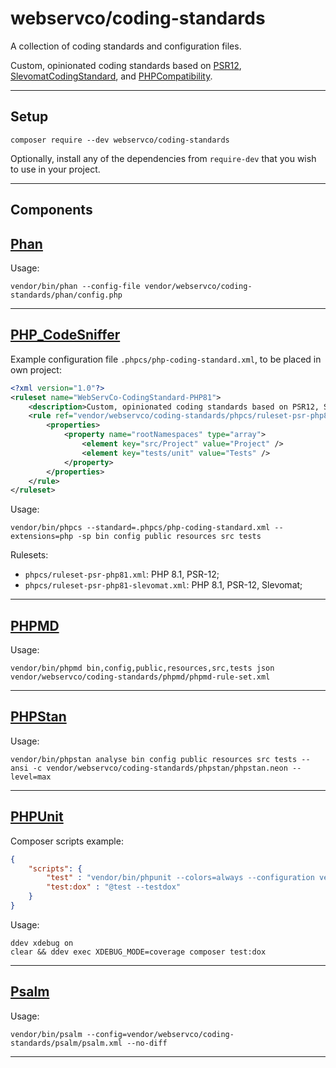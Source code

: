 # webservco/coding-standards

A collection of coding standards and configuration files.

Custom, opinionated coding standards based on [PSR12](https://www.php-fig.org/psr/psr-12/), [SlevomatCodingStandard](https://github.com/slevomat/coding-standard), and [PHPCompatibility](https://github.com/PHPCompatibility/PHPCompatibility).

---

## Setup

```shell
composer require --dev webservco/coding-standards
```

Optionally, install any of the dependencies from `require-dev` that you wish to use in your project.

---

## Components

## [Phan](https://github.com/phan/phan)

Usage:

```shell
vendor/bin/phan --config-file vendor/webservco/coding-standards/phan/config.php
```

---

## [PHP_CodeSniffer](https://github.com/squizlabs/PHP_CodeSniffer)

Example configuration file `.phpcs/php-coding-standard.xml`, to be placed in own project:

```xml
<?xml version="1.0"?>
<ruleset name="WebServCo-CodingStandard-PHP81">
	<description>Custom, opinionated coding standards based on PSR12, SlevomatCodingStandard, and PHPCompatibility.</description>
    <rule ref="vendor/webservco/coding-standards/phpcs/ruleset-psr-php81-slevomat.xml">
        <properties>
			<property name="rootNamespaces" type="array">
				<element key="src/Project" value="Project" />
                <element key="tests/unit" value="Tests" />
			</property>
		</properties>
    </rule>
</ruleset>
```

Usage:

```shell
vendor/bin/phpcs --standard=.phpcs/php-coding-standard.xml --extensions=php -sp bin config public resources src tests
```

Rulesets:

- `phpcs/ruleset-psr-php81.xml`: PHP 8.1, PSR-12;
- `phpcs/ruleset-psr-php81-slevomat.xml`: PHP 8.1, PSR-12, Slevomat;

---

## [PHPMD](https://github.com/phpmd/phpmd)

Usage:

```shell
vendor/bin/phpmd bin,config,public,resources,src,tests json vendor/webservco/coding-standards/phpmd/phpmd-rule-set.xml

```

---

## [PHPStan](https://github.com/phpstan/phpstan)

Usage:

```shell
vendor/bin/phpstan analyse bin config public resources src tests --ansi -c vendor/webservco/coding-standards/phpstan/phpstan.neon --level=max
```

---

## [PHPUnit](https://phpunit.de/)

Composer scripts example:

```json
{
	"scripts": {
		"test" : "vendor/bin/phpunit --colors=always --configuration vendor/webservco/coding-standards/phpunit/phpunit-10.xml --display-deprecations --display-errors --display-incomplete --display-notices --display-skipped --display-warnings",
        "test:dox" : "@test --testdox"
	}
}
```

Usage:

```shell
ddev xdebug on
clear && ddev exec XDEBUG_MODE=coverage composer test:dox
```
---

## [Psalm](https://github.com/vimeo/psalm)

Usage:

```shell
vendor/bin/psalm --config=vendor/webservco/coding-standards/psalm/psalm.xml --no-diff
```

---

